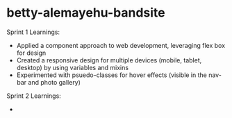 # betty-alemayehu-bandsite

Sprint 1 Learnings:

- Applied a component approach to web development, leveraging flex box for design
- Created a responsive design for multiple devices (mobile, tablet, desktop) by using variables and mixins
- Experimented with psuedo-classes for hover effects (visible in the nav-bar and photo gallery)

Sprint 2 Learnings:

-
